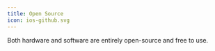 ```yaml
---
title: Open Source
icon: ios-github.svg
---
```


Both hardware and software are entirely open-source and free to use.